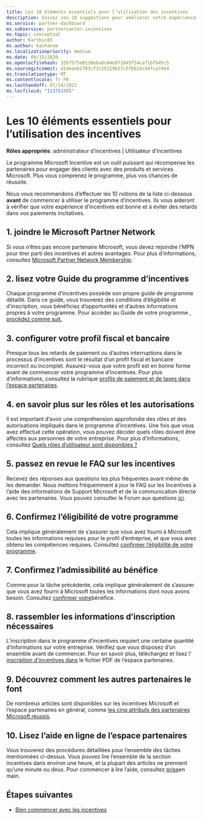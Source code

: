 ```yaml
---
title: Les 10 éléments essentiels pour l’utilisation des incentives
description: Suivez ces 10 suggestions pour améliorer votre expérience de programme incitative et recevoir des paiements plus tôt.
ms.service: partner-dashboard
ms.subservice: partnercenter-incentives
ms.topic: conceptual
author: Karthic83
ms.author: kashanum
ms.localizationpriority: medium
ms.date: 09/15/2020
ms.openlocfilehash: 32b7575e0110eba8c04e971845f54ca71bfb45c5
ms.sourcegitcommit: d1deaeb1703cf2c25119037c5fb624c44fca74b4
ms.translationtype: MT
ms.contentlocale: fr-FR
ms.lasthandoff: 07/14/2021
ms.locfileid: "113753355"
---
```

# <a name="the-10-essentials-for-working-with-incentives"></a>Les 10 éléments essentiels pour l’utilisation des incentives

**Rôles appropriés**: administrateur d’incentives | Utilisateur d’incentives

Le programme Microsoft Incentive est un outil puissant qui récompense les partenaires pour engager des clients avec des produits et services Microsoft. Plus vous comprenez le programme, plus vos chances de réussite.

Nous vous recommandons d’effectuer les 10 notions de la liste ci-dessous **avant** de commencer à utiliser le programme d’incentives. Ils vous aideront à vérifier que votre expérience d’incentives est bonne et à éviter des retards dans vos paiements incitatives.

## <a name="1-join-the-microsoft-partner-network"></a>1. joindre le Microsoft Partner Network

Si vous n’êtes pas encore partenaire Microsoft, vous devez rejoindre l’MPN pour tirer parti des incentives et autres avantages. Pour plus d’informations, consultez [Microsoft Partner Network Membership](https://partner.microsoft.com/membership).

## <a name="2-read-your-incentives-program-guide"></a>2. lisez votre Guide du programme d’incentives

Chaque programme d’incentives possède son propre guide de programme détaillé. Dans ce guide, vous trouverez des conditions d’éligibilité et d’inscription, vous bénéficiez d’opportunités et d’autres informations propres à votre programme. Pour accéder au Guide de votre programme [, procédez comme suit.](incentives-determined-your-program-eligibility.md#determining-your-program-eligibility)

## <a name="3-set-up-your-tax-and-banking-profile"></a>3. configurer votre profil fiscal et bancaire

Presque tous les retards de paiement ou d’autres interruptions dans le processus d’incentives sont le résultat d’un profil fiscal et bancaire incorrect ou incomplet. Assurez-vous que votre profil est en bonne forme avant de commencer votre programme d’incentives. Pour plus d’informations, consultez la rubrique [profils de paiement et de taxes dans l’espace partenaires](incentives-create-and-manage-your-payout-and-tax-profiles.md).

## <a name="4-learn-about-roles-and-permissions"></a>4. en savoir plus sur les rôles et les autorisations

Il est important d’avoir une compréhension approfondie des rôles et des autorisations impliqués dans le programme d’incentives. Une fois que vous avez effectué cette opération, vous pouvez décider quels rôles doivent être affectés aux personnes de votre entreprise. Pour plus d’informations, consultez [Quels rôles d’utilisateur sont disponibles ?](incentives-faq.yml#what-user-roles-are-available-)

## <a name="5-review-the-incentives-faq"></a>5. passez en revue le FAQ sur les incentives

Recevez des réponses aux questions les plus fréquentes avant même de les demander. Nous mettons fréquemment à jour le FAQ sur les Incentives à l’aide des informations de Support Microsoft et de la communication directe avec les partenaires. Vous pouvez consulter le Forum aux questions [ici](incentives-faq.yml).

## <a name="6-confirm-your-program-eligibility"></a>6. Confirmez l’éligibilité de votre programme

Cela implique généralement de s’assurer que vous avez fourni à Microsoft toutes les informations requises pour le profil d’entreprise, et que vous avez obtenu les compétences requises. Consultez [confirmer l’éligibilité de votre programme](incentives-determined-your-program-eligibility.md).

## <a name="7-confirm-your-earnings-eligibility"></a>7. Confirmez l’admissibilité au bénéfice

Comme pour la tâche précédente, cela implique généralement de s’assurer que vous avez fourni à Microsoft toutes les informations dont nous avons besoin. Consultez [confirmer votre](incentives-confirm-your-earnings-eligibility.md)bénéfice.

## <a name="8-gather-the-necessary-enrollment-information"></a>8. rassembler les informations d’inscription nécessaires

L’inscription dans le programme d’incentives requiert une certaine quantité d’informations sur votre entreprise. Vérifiez que vous disposez d’un ensemble avant de commencer. Pour en savoir plus, téléchargez et lisez l' [inscription d’incentives dans](https://assetsprod.microsoft.com/partner-center-incentives-enrollment.pdf) le fichier PDF de l’espace partenaires.

## <a name="9-learn-how-other-partners-do-it"></a>9. Découvrez comment les autres partenaires le font

De nombreux articles sont disponibles sur les incentives Microsoft et l’espace partenaires en général, comme [les cinq attributs des partenaires Microsoft réussis](https://www.microsoft.com/en-us/us-partner-blog/2019/08/29/the-five-attributes-of-successful-microsoft-partners/).

## <a name="10-read-the-partner-center-online-help"></a>10. Lisez l’aide en ligne de l’espace partenaires

Vous trouverez des procédures détaillées pour l’ensemble des tâches mentionnées ci-dessus. Vous pouvez lire l’ensemble de la section incentives dans environ une heure, et la plupart des articles ne prennent qu’une minute ou deux. Pour commencer à lire l’aide, consultez [prise](incentives-get-started-intro.md)en main.

## <a name="next-steps"></a>Étapes suivantes

- [Bien commencer avec les incentives](incentives-get-started-intro.md)
